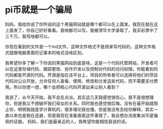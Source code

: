 # pi币就是一个骗局
妈妈，我给你说了你所说的这个黑猫网站就是哪个都可以在上面发。我现在就在这上面发了，你自己好好看看。我啥都可以写。我被清华大学录取了，我买彩票中了三千万，我写啥都可以。

你现在看到的文件是一个md文件，这种文件格式不是用来写代码的，这种文件格式就跟电脑里面的记事本的格式没啥区别。

我希望你多了解一下你说的黑猫网站到底是啥，这是一个代码托管网站，开发者可以在这里存储代码、跟踪更改、协作开发以及控制对代码的访问权限。你能看到的代码都是开源的代码。开源是指在该平台上，项目的所有者可以选择将他们的项目代码对公众开放，允许任何人查看、使用、修改和分发这些代码，而不需要支付费用。所以你想一想，哪个会把核心代码开源出来让别人看到？

我说了，从今天开始，我不会在点派。其实这几天我感觉很伤心，我不是很想理你，但是我又不想破坏我们母女的关系。同时我也感觉很后悔，没有在最开始就阻止你，明明我就是学计算机的，很多理论我也懂，但是我没有去给你解释，其实一直以来也是我在逃避，但是我现在准备直面这件事情了，我会想办法收集派币是骗局的证据。
妈妈，我们是最亲近的人，我希望你能相信我说的话。

